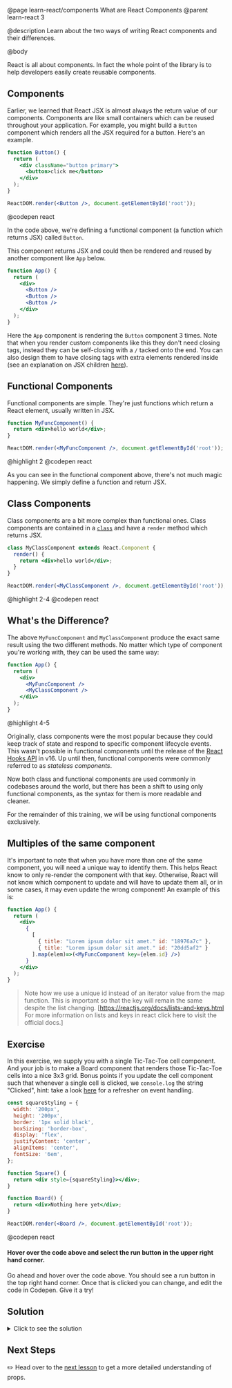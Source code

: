 @page learn-react/components What are React Components
@parent learn-react 3

@description Learn about the two ways of writing React components and their differences.

@body

React is all about components. In fact the whole point of the library is to help developers easily create reusable components.

## Components

Earlier, we learned that React JSX is almost always the return value of our components. Components are like small containers which can be reused throughout your application. For example, you might build a `Button` component which renders all the JSX required for a button. Here's an example.

```jsx
function Button() {
  return (
    <div className="button primary">
      <button>click me</button>
    </div>
  );
}

ReactDOM.render(<Button />, document.getElementById('root'));
```

@codepen react

In the code above, we're defining a functional component (a function which returns JSX) called `Button`.

This component returns JSX and could then be rendered and reused by another component like `App` below.

```jsx
function App() {
  return (
    <div>
      <Button />
      <Button />
      <Button />
    </div>
  );
}
```

Here the `App` component is rendering the `Button` component 3 times. Note that when you render custom components like this they don't need closing tags, instead they can be self-closing with a `/` tacked onto the end. You can also design them to have closing tags with extra elements rendered inside (see an explanation on JSX children [here](https://codeburst.io/a-quick-intro-to-reacts-props-children-cb3d2fce4891)).

## Functional Components

Functional components are simple. They're just functions which return a React element, usually written in JSX.

```jsx
function MyFuncComponent() {
  return <div>hello world</div>;
}

ReactDOM.render(<MyFuncComponent />, document.getElementById('root'));
```

@highlight 2
@codepen react

As you can see in the functional component above, there's not much magic happening. We simply define a function and return JSX.

## Class Components

Class components are a bit more complex than functional ones. Class components are contained in a [`class`](https://developer.mozilla.org/en-US/docs/Web/JavaScript/Reference/Classes) and have a `render` method which returns JSX.

```jsx
class MyClassComponent extends React.Component {
  render() {
    return <div>hello world</div>;
  }
}

ReactDOM.render(<MyClassComponent />, document.getElementById('root'));
```

@highlight 2-4
@codepen react

## What's the Difference?

The above `MyFuncComponent` and `MyClassComponent` produce the exact same result using the two different methods. No matter which type of component you're working with, they can be used the same way:

```jsx
function App() {
  return (
    <div>
      <MyFuncComponent />
      <MyClassComponent />
    </div>
  );
}
```
@highlight 4-5

Originally, class components were the most popular because they could keep track of state and respond to specific component lifecycle events. This wasn't possible in functional components until the release of the [React Hooks API](https://reactjs.org/docs/hooks-reference.html) in v16. Up until then, functional components were commonly referred to as _stateless components_.

Now both class and functional components are used commonly in codebases around the world, but there has been a shift to using only functional components, as the syntax for them is more readable and cleaner.

For the remainder of this training, we will be using functional components exclusively.

## Multiples of the same component

It's important to note that when you have more than one of the same component, you will need a unique way to identify them. This helps React know to only re-render the component with that key. Otherwise, React will not know which component to update and will have to update them all, or in some cases, it may even update the wrong component!
An example of this is:
```jsx
function App() {
  return (
    <div>
      {
        [
          { title: "Lorem ipsum dolor sit amet." id: "18976a7c" },
          { title: "Lorem ipsum dolor sit amet." id: "20dd5af2" }
        ].map(elem)=>(<MyFuncComponent key={elem.id} />)
      }
    </div>
  );
}
```
>Note how we use a unique id instead of an iterator value from the map function. This is important so that the key will remain the same despite the list changing. [https://reactjs.org/docs/lists-and-keys.html For more information on lists and keys in react click here to visit the official docs.]

## Exercise

In this exercise, we supply you with a single Tic-Tac-Toe cell component. And your job is to make a Board component that renders those Tic-Tac-Toe cells into a nice 3x3 grid. Bonus points if you update the cell component such that whenever a single cell is clicked, we `console.log` the string "Clicked", hint: take a look [here](intro-to-jsx.html#event-handling) for a refresher on event handling.

```jsx
const squareStyling = {
  width: '200px',
  height: '200px',
  border: '1px solid black',
  boxSizing: 'border-box',
  display: 'flex',
  justifyContent: 'center',
  alignItems: 'center',
  fontSize: '6em',
};

function Square() {
  return <div style={squareStyling}></div>;
}

function Board() {
  return <div>Nothing here yet</div>;
}

ReactDOM.render(<Board />, document.getElementById('root'));
```

@codepen react

#### Hover over the code above and select the run button in the upper right hand corner.

Go ahead and hover over the code above. You should see a run button in the top right hand corner. Once that is clicked you can change, and edit the code in Codepen. Give it a try!

## Solution
<details>
<summary>
Click to see the solution
</summary>

```jsx
const squareStyling = {
  width: '200px',
  height: '200px',
  border: '1px solid black',
  boxSizing: 'border-box',
  display: 'flex',
  justifyContent: 'center',
  alignItems: 'center',
  fontSize: '6em',
};

function Square() {
  return (
    <div style={squareStyling} onClick={() => console.log('Clicked')}></div>
  );
}

function Board() {
  return (
    <div style={{ display: 'flex', width: '600px', flexWrap: 'wrap' }}>
      {[0, 1, 2, 3, 4, 5, 6, 7, 8].map((el) => (
        <Square key={el} />
      ))}
    </div>
  );
}

ReactDOM.render(<Board />, document.getElementById('root'));
```

@codepen react
@highlight 14, 20-24
</details>

## Next Steps

✏️ Head over to the [next lesson](props.html) to get a more detailed understanding of props.

